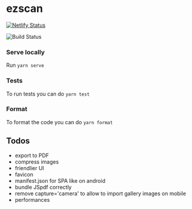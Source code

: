 # ezscan

[![Netlify Status](https://api.netlify.com/api/v1/badges/50a74bb9-f1a7-4b41-b9a2-5c8f6fafda8d/deploy-status)](https://app.netlify.com/sites/ezscan/deploys)

![Build Status](https://github.com/sfluor/ezscan/workflows/Node%20CI/badge.svg?branch=master)


### Serve locally

Run `yarn serve`

### Tests

To run tests you can do `yarn test`

### Format

To format the code you can do `yarn format`

## Todos


- export to PDF
- compress images
- friendlier UI
- favicon
- manifest.json for SPA like on android
- bundle JSpdf correctly
- remove capture='camera' to allow to import gallery images on mobile
- performances
